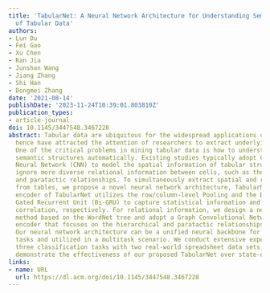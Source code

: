 ```yaml
---
title: 'TabularNet: A Neural Network Architecture for Understanding Semantic Structures
  of Tabular Data'
authors:
- Lun Du
- Fei Gao
- Xu Chen
- Ran Jia
- Junshan Wang
- Jiang Zhang
- Shi Han
- Dongmei Zhang
date: '2021-08-14'
publishDate: '2023-11-24T10:39:01.803810Z'
publication_types:
- article-journal
doi: 10.1145/3447548.3467228
abstract: Tabular data are ubiquitous for the widespread applications of tables and
  hence have attracted the attention of researchers to extract underlying information.
  One of the critical problems in mining tabular data is how to understand their inherent
  semantic structures automatically. Existing studies typically adopt Convolutional
  Neural Network (CNN) to model the spatial information of tabular structures yet
  ignore more diverse relational information between cells, such as the hierarchical
  and paratactic relationships. To simultaneously extract spatial and relational information
  from tables, we propose a novel neural network architecture, TabularNet. The spatial
  encoder of TabularNet utilizes the row/column-level Pooling and the Bidirectional
  Gated Recurrent Unit (Bi-GRU) to capture statistical information and local positional
  correlation, respectively. For relational information, we design a new graph construction
  method based on the WordNet tree and adopt a Graph Convolutional Network (GCN) based
  encoder that focuses on the hierarchical and paratactic relationships between cells.
  Our neural network architecture can be a unified neural backbone for different understanding
  tasks and utilized in a multitask scenario. We conduct extensive experiments on
  three classification tasks with two real-world spreadsheet data sets, and the results
  demonstrate the effectiveness of our proposed TabularNet over state-of-the-art baselines.
links:
- name: URL
  url: https://dl.acm.org/doi/10.1145/3447548.3467228
---
```


